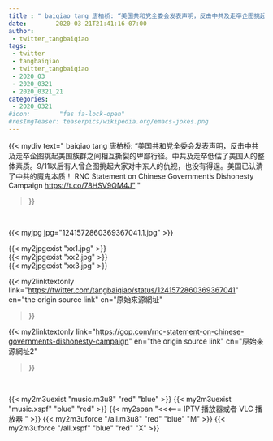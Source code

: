 ```yaml
---
title : " baiqiao tang 唐柏桥: “美国共和党全委会发表声明，反击中共及走卒企图挑起美国族群之间相互撕裂的卑鄙行径。中共及走卒低估了美国人的整体素质。9/11以后有人曾企图挑起大家对中东人的仇视，也没有得逞。美国已认清了中共的魔鬼本质！&#10;&#10;RNC Statement on Chinese Government’s Dishonesty Campaign https://t.co/78HSV9QM4J”  "
date:        2020-03-21T21:41:16-07:00
author:
 - twitter_tangbaiqiao
tags:
 - twitter
 - tangbaiqiao
 - twitter_tangbaiqiao
 - 2020_03
 - 2020_0321
 - 2020_0321_21
categories:
 - 2020_0321
#icon:        "fas fa-lock-open"
#resImgTeaser: teaserpics/wikipedia.org/emacs-jokes.png
---
```


{{< mydiv text=" baiqiao tang 唐柏桥: “美国共和党全委会发表声明，反击中共及走卒企图挑起美国族群之间相互撕裂的卑鄙行径。中共及走卒低估了美国人的整体素质。9/11以后有人曾企图挑起大家对中东人的仇视，也没有得逞。美国已认清了中共的魔鬼本质！&#10;&#10;RNC Statement on Chinese Government’s Dishonesty Campaign https://t.co/78HSV9QM4J”  "
>}}
<br>


 {{< myjpg jpg="1241572860369367041.1.jpg" >}}<br> 

{{< my2jpgexist "xx1.jpg" >}}<br>
{{< my2jpgexist "xx2.jpg" >}}<br>
{{< my2jpgexist "xx3.jpg" >}}<br>


{{< my2linktextonly link="https://twitter.com/tangbaiqiao/status/1241572860369367041"
en="the origin source link" cn="原始來源網址"
>}}

{{< my2linktextonly link="https://gop.com/rnc-statement-on-chinese-governments-dishonesty-campaign"
en="the origin source link" cn="原始來源網址2"
>}}

<br>

{{< my2m3uexist "music.m3u8" "red"  "blue" >}} {{< my2m3uexist "music.xspf" "blue" "red"  >}} {{< my2span "<<<=== IPTV 播放器或者 VLC 播放器 " >}} {{< my2m3uforce "/all.m3u8" "red"  "blue" "M" >}} {{< my2m3uforce "/all.xspf" "blue" "red"  "X" >}} 

